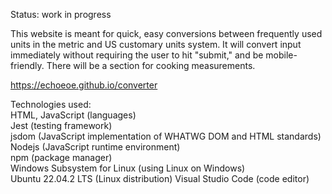 Status: work in progress

This website is meant for quick, easy conversions between frequently used units in the metric and US customary units system. 
It will convert input immediately without requiring the user to hit "submit," and be mobile-friendly.
There will be a section for cooking measurements.

https://echoeoe.github.io/converter

Technologies used:  
HTML, JavaScript (languages)  
Jest (testing framework)    
jsdom (JavaScript implementation of WHATWG DOM and HTML standards) 
Nodejs (JavaScript runtime environment)  
npm (package manager)    
Windows Subsystem for Linux (using Linux on Windows)      
Ubuntu 22.04.2 LTS (Linux distribution)
Visual Studio Code (code editor)  

